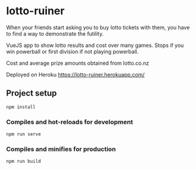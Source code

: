 # lotto-ruiner
When your friends start asking you to buy lotto tickets with them, you have to find a way to demonstrate the futility. 

VueJS app to show lotto results and cost over many games. Stops if you win powerball or first division if not playing powerball.

Cost and average prize amounts obtained from lotto.co.nz

Deployed on Heroku https://lotto-ruiner.herokuapp.com/

## Project setup
```
npm install
```

### Compiles and hot-reloads for development
```
npm run serve
```

### Compiles and minifies for production
```
npm run build
```



